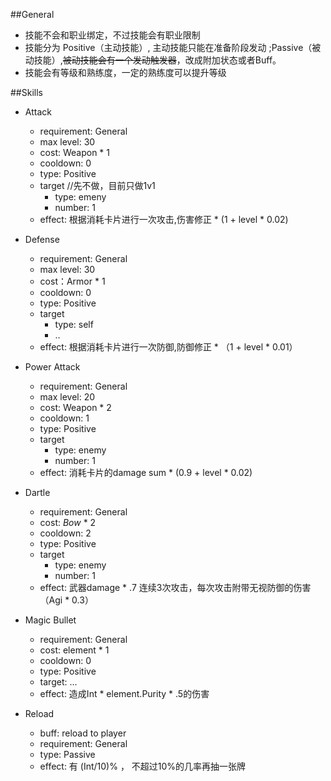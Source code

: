 ##General
- 技能不会和职业绑定，不过技能会有职业限制
- 技能分为 Positive（主动技能）, 主动技能只能在准备阶段发动 ;Passive（被动技能）,~~被动技能会有一个发动触发器~~，改成附加状态或者Buff。
- 技能会有等级和熟练度，一定的熟练度可以提升等级

##Skills
- Attack
	- requirement: General
	- max level: 30
    - cost: Weapon * 1
    - cooldown: 0
    - type: Positive
    - target    //先不做，目前只做1v1
    	- type: emeny
    	- number: 1
    - effect: 根据消耗卡片进行一次攻击,伤害修正 * (1 + level * 0.02)

- Defense
	- requirement: General
	- max level: 30
    - cost：Armor * 1
    - cooldown: 0
    - type: Positive
    - target
    	- type: self
    	- ..
    - effect: 根据消耗卡片进行一次防御,防御修正 * （1 + level * 0.01）

- Power Attack
	- requirement: General
	- max level: 20
    - cost: Weapon * 2
    - cooldown: 1
    - type: Positive
    - target
    	- type: enemy
    	- number: 1
    - effect: 消耗卡片的damage sum * (0.9 + level * 0.02)

- Dartle
	- requirement: General
    - cost: *Bow* * 2
    - cooldown: 2
    - type: Positive
    - target
    	- type: enemy
    	- number: 1
    - effect: 武器damage * .7 连续3次攻击，每次攻击附带无视防御的伤害（Agi * 0.3）

- Magic Bullet
	- requirement: General
    - cost: element * 1
    - cooldown: 0
    - type: Positive
    - target: ...
    - effect: 造成Int * element.Purity * .5的伤害

- Reload
	- buff: reload to player
	- requirement: General
    - type: Passive
    - effect: 有 (Int/10)% ， 不超过10%的几率再抽一张牌
